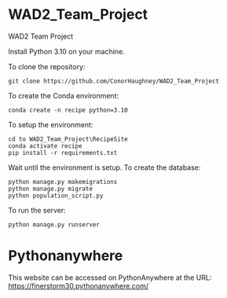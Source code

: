 # WAD2_Team_Project
WAD2 Team Project
 
Install Python 3.10 on your machine.
 
To clone the repository:
```
git clone https://github.com/ConorHaughney/WAD2_Team_Project
```
To create the Conda environment:
```
conda create -n recipe python=3.10
```
To setup the environment:
```
cd to WAD2_Team_Project\RecipeSite
conda activate recipe
pip install -r requirements.txt
```
 
Wait until the environment is setup. To create the database:
```
python manage.py makemigrations
python manage.py migrate
python population_script.py
```
 
To run the server:
```
python manage.py runserver
```
 
# Pythonanywhere
This website can be accessed on PythonAnywhere at the URL:  
<https://finerstorm30.pythonanywhere.com/>
